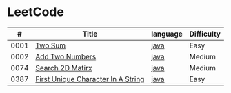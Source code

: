 # LeetCode

| #    | Title                                                                                                   | language                                                                                      | Difficulty |
| ---- | ------------------------------------------------------------------------------------------------------- | --------------------------------------------------------------------------------------------- | ---------- |
| 0001 | [Two Sum](https://leetcode.com/problems/two-sum/)                                                       | [java](./src/0001-Two-Sum/two_sum.java)                                                       | Easy       |
| 0002 | [Add Two Numbers](https://leetcode.com/problems/add-two-numbers/)                                       | [java](./src/0002-Add-Two-Numbers/add_two_numbers.java)                                       | Medium     |
| 0074 | [Search 2D Matirx](https://leetcode.com/problems/search-a-2d-matrix/)                                   | [java](./src/0074-Search-2D-Matrix/search_2d_matrix.java)                                     | Medium     |
| 0387 | [First Unique Character In A String](https://leetcode.com/problems/first-unique-character-in-a-string/) | [java](./src/0387-First-Unique-Character-In-A-String/first_unique_character_in_a_string.java) | Easy       |
